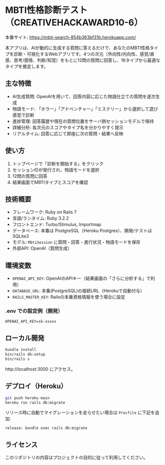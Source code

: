 # MBTI性格診断テスト（CREATIVEHACKAWARD10-6）

本番サイト: https://mbti-search-854b363bf31b.herokuapp.com/

本アプリは、AIが動的に生成する質問に答えるだけで、あなたのMBTI性格タイプを診断・可視化するWebアプリです。4つの次元（外向性/内向性、感覚/直感、思考/感情、判断/知覚）をもとに12問の質問に回答し、16タイプから最適なタイプを推定します。

## 主な特徴
- AI生成質問: OpenAIを用いて、回答内容に応じた物語仕立ての質問を逐次生成
- 物語モード: 「ホラー」「アドベンチャー」「ミステリー」から選択して遊び感覚で診断
- 進捗管理: 回答履歴や現在の質問位置をサーバ側セッションモデルで保持
- 詳細分析: 各次元のスコアやタイプ名を分かりやすく提示
- リアルタイム: 回答に応じて即座に次の質問・結果へ反映

## 使い方
1. トップページで「診断を開始する」をクリック
2. セッションIDが発行され、物語モードを選択
3. 12問の質問に回答
4. 結果画面でMBTIタイプとスコアを確認

## 技術概要
- フレームワーク: Ruby on Rails 7
- 言語/ランタイム: Ruby 3.2.2
- フロントエンド: Turbo/Stimulus, Importmap
- データベース: 本番は PostgreSQL（Heroku Postgres）、開発/テストは SQLite3
- モデル: `MbtiSession` に質問・回答・進行状況・物語モードを保存
- 外部API: OpenAI（質問生成）

## 環境変数
- `OPENAI_API_KEY`: OpenAIのAPIキー（結果画面の「さらに分析する」で利用）
- `DATABASE_URL`: 本番(PostgreSQL)の接続URL（Herokuで自動付与）
- `RAILS_MASTER_KEY`: Railsの本番資格情報を使う場合に設定

### .env での設定例（開発）
```
OPENAI_API_KEY=sk-xxxxx
```

## ローカル開発
```bash
bundle install
bin/rails db:setup
bin/rails s
```
http://localhost:3000 にアクセス。

## デプロイ（Heroku）
```bash
git push heroku main
heroku run rails db:migrate
```
リリース時に自動でマイグレーションを走らせたい場合は `Procfile` に下記を追加:
```
release: bundle exec rails db:migrate
```

## ライセンス
このリポジトリの内容はプロジェクトの目的に従って利用してください。

